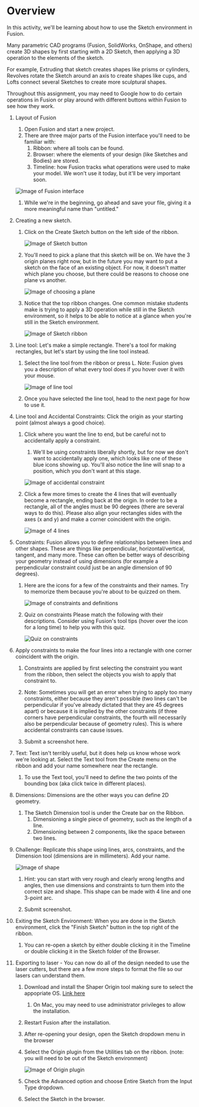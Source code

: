 # Overview
In this activity, we'll be learning about how to use the Sketch environment in Fusion. 

Many parametric CAD programs (Fusion, SolidWorks, OnShape, and others) create 3D shapes by first starting with a 2D Sketch, then applying a 3D operation to the elements of the sketch. 

For example, Extruding that sketch creates shapes like prisms or cylinders, Revolves rotate the Sketch around an axis to create shapes like cups, and Lofts connect several Sketches to create more sculptural shapes.

Throughout this assignment, you may need to Google how to do certain operations in Fusion or play around with different buttons within Fusion to see how they work.

1. Layout of Fusion
    1. Open Fusion and start a new project.
    1. There are three major parts of the Fusion interface you'll need to be familiar with:
        1. Ribbon: where all tools can be found.
        1. Browser: where the elements of your design (like Sketches and Bodies) are stored.
        1. Timeline: how Fusion tracks what operations were used to make your model. We won't use it today, but it'll be very important soon.

    ![Image of Fusion interface](assets/fusion_interface.svg)

    1. While we're in the beginning, go ahead and save your file, giving it a more meaningful name than "untitled."

1. Creating a new sketch.
    1. Click on the Create Sketch button on the left side of the ribbon.

        ![Image of Sketch button](assets/sketch_button.svg)

    1. You'll need to pick a plane that this sketch will be on. We have the 3 origin planes right now, but in the future you may want to put a sketch on the face of an existing object. For now, it doesn't matter which plane you choose, but there could be reasons to choose one plane vs another.

        ![Image of choosing a plane](assets/plane_selection.svg)

    1. Notice that the top ribbon changes. One common mistake students make is trying to apply a 3D operation while still in the Sketch environment, so it helps to be able to notice at a glance when you're still in the Sketch environment.

        ![Image of Sketch ribbon](assets/sketch_ribbon.svg)

1. Line tool: Let's make a simple rectangle. There's a tool for making rectangles, but let's start by using the line tool instead.
    1. Select the line tool from the ribbon or press L. Note: Fusion gives you a description of what every tool does if you hover over it with your mouse.

        ![Image of line tool](assets/line_tool.svg)
    1. Once you have selected the line tool, head to the next page for how to use it.

1. Line tool and Accidental Constraints: Click the origin as your starting point (almost always a good choice).
    1. Click where you want the line to end, but be careful not to accidentally apply a constraint.
        1. We'll be using constraints liberally shortly, but for now we don't want to accidentally apply one, which looks like one of these blue icons showing up. You'll also notice the line will snap to a position, which you don't want at this stage.

        ![Image of accidental constraint](assets/accidental_constraint.svg)
    
    1. Click a few more times to create the 4 lines that will eventually become a rectangle, ending back at the origin. In order to be a rectangle, all of the angles must be 90 degrees (there are several ways to do this). Please also align your rectangles sides with the axes (x and y) and make a corner coincident with the origin.

        ![Image of 4 lines](assets/proto_rectangle.svg)
    
1. Constraints: Fusion allows you to define relationships between lines and other shapes. These are things like perpendicular, horizontal/vertical, tangent, and many more. These can often be better ways of describing your geometry instead of using dimensions (for example a perpendicular constraint could just be an angle dimension of 90 degrees).
    1. Here are the icons for a few of the constraints and their names. Try to memorize them because you're about to be quizzed on them.
        
        ![Image of constraints and definitions](assets/constraints.svg)

    1. Quiz on constraints
        Please match the following with their descriptions. Consider using Fusion's tool tips (hover over the icon for a long time) to help you with this quiz.

        ![Quiz on constraints](assets/constraint_quiz.svg)

1. Apply constraints to make the four lines into a rectangle with one corner coincident with the origin.

    1. Constraints are applied by first selecting the constraint you want from the ribbon, then select the objects you wish to apply that constraint to.

    1. Note: Sometimes you will get an error when trying to apply too many constraints, either because they aren't possible (two lines can't be perpendicular if you've already dictated that they are 45 degrees apart) or because it is implied by the other constraints (if three corners have perpendicular constraints, the fourth will necessarily also be perpendicular because of geometry rules). This is where accidental constraints can cause issues.

    1. Submit a screenshot here.

1. Text: Text isn't terribly useful, but it does help us know whose work we're looking at. Select the Text tool from the Create menu on the ribbon and add your name somewhere near the rectangle.

    1. To use the Text tool, you'll need to define the two points of the bounding box (aka click twice in different places).

1. Dimensions: Dimensions are the other ways you can define 2D geometry.
    1. The Sketch Dimension tool is under the Create bar on the Ribbon.
        1. Dimensioning a single piece of geometry, such as the length of a line.
        1. Dimensioning between 2 components, like the space between two lines.

1. Challenge: Replicate this shape using lines, arcs, constraints, and the Dimension tool (dimensions are in millimeters). Add your name.

    ![Image of shape](assets/dimension_quiz.svg)

    1. Hint: you can start with very rough and clearly wrong lengths and angles, then use dimensions and constraints to turn them into the correct size and shape. This shape can be made with 4 line and one 3-point arc.

    1. Submit screenshot.

1. Exiting the Sketch Environment: When you are done in the Sketch environment, click the "Finish Sketch" button in the top right of the ribbon.
    1. You can re-open a sketch by either double clicking it in the Timeline or double clicking it in the Sketch folder of the Browser.

1. Exporting to laser - You can now do all of the design needed to use the laser cutters, but there are a few more steps to format the file so our lasers can understand them.
    1. Download and install the Shaper Origin tool making sure to select the appopriate OS. [Link here](https://apps.autodesk.com/FUSION/en/Detail/Index?id=3662665235866169729)
        1. On Mac, you may need to use administrator privileges to allow the installation.
    1. Restart Fusion after the installation.
    1. After re-opening your design, open the Sketch dropdown menu in the browser
    1. Select the Origin plugin from the Utilities tab on the ribbon. (note: you will need to be out of the Sketch environment)

        ![Image of Origin plugin](assets/origin_plugin.svg)

    1. Check the Advanced option and choose Entire Sketch from the Input Type dropdown.
    1. Select the Sketch in the browser.